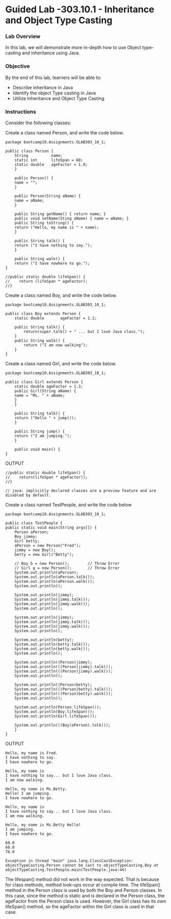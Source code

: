 # Guided Lab -303.10.1 - Inheritance and Object Type Casting
### Lab Overview
In this lab, we will demonstrate more in-depth how to use Object type-casting and inheritance using Java.
### Objective
By the end of this lab, learners will be able to:
* Describe inheritance in Java
* Identify the object Type casting in Java
* Utilize Inheritance and Object Type Casting
### Instructions
Consider the following classes:

Create a class named Person, and write the code below.

    package bootcamp10.Assignments.GLAB303_10_1;

    public class Person {
        String          name;
        static int      lifeSpan = 60;
        static double   ageFactor = 1.0;
        }
        
        public Person() {
        name = "";
        }
        
        public Person(String aName) {
        name = aName;
        }
        
        public String getName() { return name; }
        public void setName(Sting aName) { name = aName; }
        public String toString() {
        return ("Hello, my name is " + name);
        }
        
        public String talk() {
        return ("I have nothing to say.");
        }
        
        public String walk() {
        return ("I have nowhere to go.");
    }
    
    //public static double lifeSpan() {
    //    return (lifeSpan * ageFactor);
    //}

Create a class named Boy, and write the code below.

    package bootcamp10.Assignments.GLAB303_10_1;

    public class Boy extends Person {
        static double       ageFactor = 1.1;
    
        public String talk() {
            return(super.talk() + " ... but I love Java class.");
        }
        public String walk() {
            return ("I am now walking");
        }
    }


Create a class named Girl, and write the code below.

    package bootcamp10.Assignments.GLAB303_10_1;

    public class Girl extends Person {
        static double ageFactor = 1.3;
        public Girl(String aName) {
        name = "Ms. " + aName;
        }
        }
        
        public String talk() {
        return ("Hello " + jump());
        }
        
        public String jump() {
        return ("I am jumping.");
        }
        
        public void main() {
    }

OUTPUT
    
    //public static double lifeSpan() {
    //    return(lifeSpan * ageFactor));
    //}
    
    // java: implicitly declared classes are a preview feature and are disabled by default.

Create a class named TestPeople, and write the code below

    package bootcamp10.Assignments.GLAB303_10_1;

    public class TestPeople {
    public static void main(String args[]) {
        Person aPerson;
        Boy jimmy;
        Girl betty;
        aPerson = new Person("Fred");
        jimmy = new Boy();
        betty = new Girl("Betty");

        // Boy b = new Person();        // Throw Error
        // Girl g = new Person();       // Throw Error
        System.out.println(aPerson);
        System.out.println(aPerson.talk());
        System.out.println(aPerson.walk());
        System.out.println();

        System.out.println(jimmy);
        System.out.println(jimmy.talk());
        System.out.println(jimmy.walk());
        System.out.println();

        System.out.println(jimmy);
        System.out.println(jimmy.talk());
        System.out.println(jimmy.walk());
        System.out.println();

        System.out.println(betty);
        System.out.println(betty.talk());
        System.out.println(betty.walk());
        System.out.println();

        System.out.println((Person)jimmy);
        System.out.println(((Person)jimmy).talk());
        System.out.println(((Person)jimmy).walk());
        System.out.println();

        System.out.println((Person)betty);
        System.out.println(((Person)betty).talk());
        System.out.println(((Person)betty).walk());
        System.out.println();

        System.out.println(Person.lifeSpan());
        System.out.println(Boy.lifeSpan());
        System.out.println(Girl.lifeSpan());

        System.out.println(((Boy)aPerson).talk());
        }
    }

OUTPUT

    Hello, my name is Fred.
    I have nothing to say.
    I have nowhere to go.

    Hello, my name is
    I have nothing to say... but I love Java class. 
    I am now walking.

    Hello, my name is Ms.Betty. 
    Hello! I am jumping.
    I have nowhere to go.

    Hello, my name is
    I have nothing to say... but I love Java class. 
    I am now walking.
    
    Hello, my name is Ms.Betty Hello! 
    I am jumping.
    I have nowhere to go.

    60.0 
    60.0 
    78.0

    Exception in thread "main" java.lang.ClassCastException: objectTypeCasting.Person cannot be cast to objectTypeCasting.Boy at objectTypeCasting.TestPeople.main(TestPeople.java:44)

The lifespan() method did not work in the way expected. That is because for class methods, method look-ups occur at compile time. The lifeSpan() method in the Person class is used by both the Boy and Person classes. In this case, since the method is static and is declared in the Person class, the ageFactor from the Person class is used. However, the Girl class has its own lifeSpan() method, so the ageFactor within the Girl class is used in that case.
